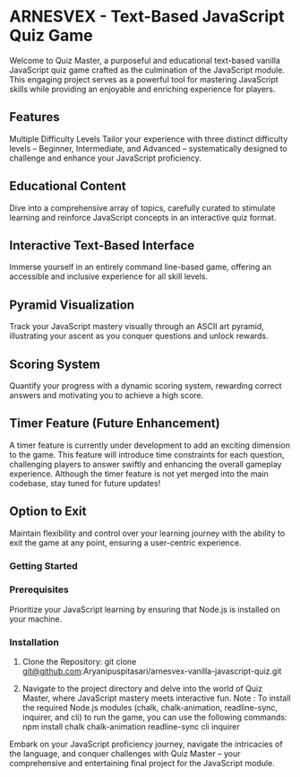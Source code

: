 # ARNESVEX - Text-Based JavaScript Quiz Game

Welcome to Quiz Master, a purposeful and educational text-based vanilla JavaScript quiz game crafted as the culmination of the JavaScript module. This engaging project serves as a powerful tool for mastering JavaScript skills while providing an enjoyable and enriching experience for players.

## Features
Multiple Difficulty Levels
Tailor your experience with three distinct difficulty levels – Beginner, Intermediate, and Advanced – systematically designed to challenge and enhance your JavaScript proficiency.

## Educational Content
Dive into a comprehensive array of topics, carefully curated to stimulate learning and reinforce JavaScript concepts in an interactive quiz format.

## Interactive Text-Based Interface
Immerse yourself in an entirely command line-based game, offering an accessible and inclusive experience for all skill levels.

## Pyramid Visualization
Track your JavaScript mastery visually through an ASCII art pyramid, illustrating your ascent as you conquer questions and unlock rewards.

## Scoring System
Quantify your progress with a dynamic scoring system, rewarding correct answers and motivating you to achieve a high score.

## Timer Feature (Future Enhancement)
A timer feature is currently under development to add an exciting dimension to the game. This feature will introduce time constraints for each question, challenging players to answer swiftly and enhancing the overall gameplay experience. Although the timer feature is not yet merged into the main codebase, stay tuned for future updates!

## Option to Exit
Maintain flexibility and control over your learning journey with the ability to exit the game at any point, ensuring a user-centric experience.

### Getting Started

### Prerequisites
Prioritize your JavaScript learning by ensuring that Node.js is installed on your machine.

### Installation

1. Clone the Repository:
git clone git@github.com:Aryanipuspitasari/arnesvex-vanilla-javascript-quiz.git

2. Navigate to the project directory and delve into the world of Quiz Master, where JavaScript mastery meets interactive fun.
Note :
To install the required Node.js modules (chalk, chalk-animation, readline-sync, inquirer, and cli) to run the game, you can use the following commands:
npm install chalk chalk-animation readline-sync cli inquirer

Embark on your JavaScript proficiency journey, navigate the intricacies of the language, and conquer challenges with Quiz Master – your comprehensive and entertaining final project for the JavaScript module.
